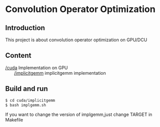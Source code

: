 # Convolution Operator Optimization
## Introduction

This project is about convolution operator optimization on GPU/DCU

## Content

[/cuda](https://github.com/Qwesh157/conv_op_optimization/tree/main/cuda) Implementation on GPU  
&emsp;&emsp;[/implicitgemm](https://github.com/Qwesh157/conv_op_optimization/tree/main/cuda/implicitgemm) implicitgemm implementation  

## Build and run

```bash
$ cd cuda/implicitgemm
$ bash implgemm.sh
```

If you want to change the version of implgemm,just change TARGET in Makefile
